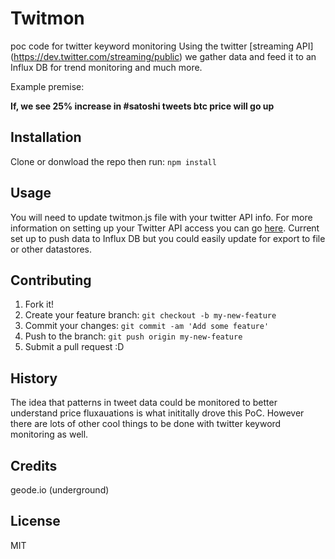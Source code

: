 
# Twitmon
poc code for twitter keyword monitoring
Using the twitter [streaming API] (https://dev.twitter.com/streaming/public) we gather data and feed it to an Influx DB for trend monitoring and much more.  

Example premise:

**If, we see 25% increase in #satoshi tweets btc price will go up** 

## Installation
Clone or donwload the repo then run:
`npm install` 

## Usage

You will need to update twitmon.js file with your twitter API info. For more information on setting up your Twitter API access you can go [here](https://apps.twitter.com/). Current set up to push data to Influx DB but you could easily update for export to file or other datastores. 

## Contributing

1. Fork it!
2. Create your feature branch: `git checkout -b my-new-feature`
3. Commit your changes: `git commit -am 'Add some feature'`
4. Push to the branch: `git push origin my-new-feature`
5. Submit a pull request :D

## History

The idea that patterns in tweet data could be monitored to better understand price fluxauations is what inititally drove this PoC.  However there are lots of other cool things to be done with twitter keyword monitoring as well. 

## Credits

geode.io (underground) 

## License

MIT
